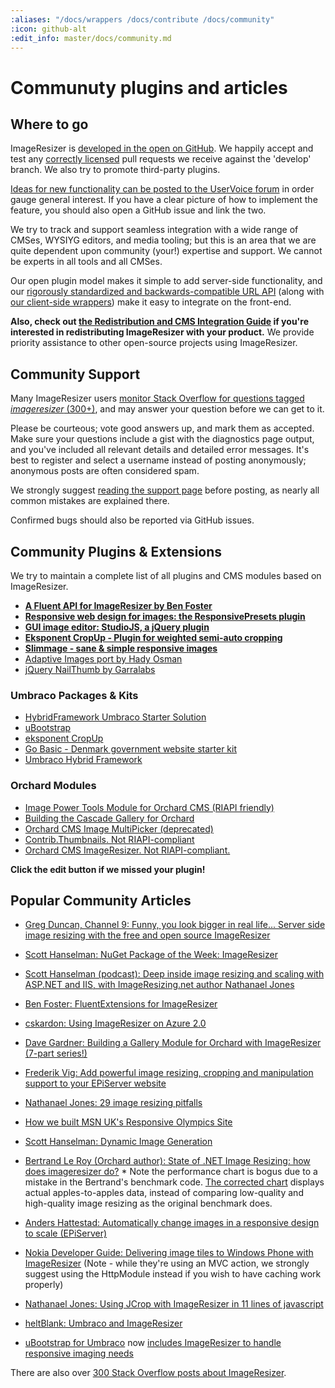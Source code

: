 ```yaml
---
:aliases: "/docs/wrappers /docs/contribute /docs/community"
:icon: github-alt
:edit_info: master/docs/community.md
---
```


# Communuty plugins and articles



## Where to go
ImageResizer is [developed in the open on GitHub](http://github.com/imazen/resizer). We happily accept and test any [correctly licensed](/licenses/contribute) pull requests we receive against the 'develop' branch. We also try to promote third-party plugins.

[Ideas for new functionality can be posted to the UserVoice forum](http://resizer.uservoice.com/forums/108373-image-resizer) in order gauge general interest. If you have a clear picture of how to implement the feature, you should also open a GitHub issue and link the two. 

We try to track and support seamless integration with a wide range of CMSes, WYSIYG editors, and media tooling; but this is an area that we are quite dependent upon community (your!) expertise and support. We cannot be experts in all tools and all CMSes. 

Our open plugin model makes it simple to add server-side functionality, and our [rigorously standardized and backwards-compatible URL API](http://riapi.org) (along with [our client-side wrappers](https://github.com/nathanaeljones/studiojs)) make it easy to integrate on the front-end. 

**Also, check out [the Redistribution and CMS Integration Guide](/docs/redist) if you're interested in redistributing ImageResizer with your product.** We provide priority assistance to other open-source projects using ImageResizer. 
    
## Community Support

Many ImageResizer users [monitor Stack Overflow for questions tagged *imageresizer* (300+)](http://stackoverflow.com/questions/tagged/imageresizer), and may answer your question before we can get to it. 

Please be courteous; vote good answers up, and mark them as accepted. Make sure your questions include a gist with the diagnostics page output, and you've included all relevant details and detailed error messages. It's best to register and select a username instead of posting anonymously; anonymous posts are often considered spam.

We strongly suggest [reading the support page](/support) before posting, as nearly all common mistakes are explained there.

Confirmed bugs should also be reported via GitHub issues. 



## Community Plugins & Extensions

 We try to maintain a complete list of all plugins and CMS modules based on ImageResizer.

 * [**A Fluent API for ImageResizer by Ben Foster**](https://github.com/benfoster/ImageResizer.FluentExtensions)
 * [**Responsive web design for images: the ResponsivePresets plugin**](https://github.com/mindrevolution/ImageResizer-ResponsivePresets)
 * [**GUI image editor: StudioJS, a jQuery plugin**](https://github.com/nathanaeljones/studiojs)
 * [**Eksponent CropUp - Plugin for weighted semi-auto cropping**](http://cropup.codeplex.com/)
 * [**Slimmage - sane &amp; simple responsive images**](https://github.com/imazen/slimmage)
 * [Adaptive Images port by Hady Osman](https://github.com/hadynz/ImageResizer.Plugins.AdaptiveImages)
 * [jQuery NailThumb by Garralabs](http://www.garralab.com/nailthumb-serverside-demo.php)

### Umbraco Packages & Kits

* [HybridFramework Umbraco Starter Solution](https://github.com/jbreuer/Hybrid-Framework-Best-Practices)
* [uBootstrap](http://our.umbraco.org/projects/starter-kits/ubootstrap)
* [eksponent CropUp](http://our.umbraco.org/projects/website-utilities/eksponent-cropup)
* [Go Basic - Denmark government website starter kit](http://gobasic.dk/)
* [Umbraco Hybrid Framework](http://our.umbraco.org/projects/developer-tools/hybrid-framework)

### Orchard Modules
* [Image Power Tools Module for Orchard CMS (RIAPI friendly)](http://imagepowertools.codeplex.com/)
* [Building the Cascade Gallery for Orchard](http://bigsitesdoneright.com/big-blog/orchard-cascade-gallery-tutorial-series)
* [Orchard CMS Image MultiPicker (deprecated)](http://imagemultipicker.codeplex.com/)
* [Contrib.Thumbnails. Not RIAPI-compliant](https://github.com/pnmcosta/orchardcontribthumbnails/)
* [Orchard CMS ImageResizer. Not RIAPI-compliant.](http://orchardimageresizer.codeplex.com/)

**Click the edit button if we missed your plugin!**

   
## Popular Community Articles

* [Greg Duncan, Channel 9: Funny, you look bigger in real life... Server side image resizing with the free and open source ImageResizer](http://channel9.msdn.com/coding4fun/blog/Funny-you-look-bigger-in-real-life-Server-side-image-resizing-with-the-free-and-open-source-ImageRes)
* [Scott Hanselman: NuGet Package of the Week: ImageResizer](http://www.hanselman.com/blog/NuGetPackageOfWeek11ImageResizerEnablesCleanClearImageResizingInASPNET.aspx)
* [Scott Hanselman (podcast): Deep inside image resizing and scaling with ASP.NET and IIS, with ImageResizing.net author Nathanael Jones](http://www.hanselminutes.com/313/deep-inside-image-resizing-and-scaling-with-aspnet-and-iis-with-imageresizingnet-author-na)
* [Ben Foster: FluentExtensions for ImageResizer](https://github.com/benfoster/ImageResizer.FluentExtensions)
* [cskardon: Using ImageResizer on Azure 2.0](http://geekswithblogs.net/cskardon/archive/2013/02/26/imageresizer-azurereader2-and-wellhellip-azure-duh.aspx)
* [Dave Gardner: Building a Gallery Module for Orchard with ImageResizer (7-part series!)](http://bigsitesdoneright.com/big-blog/orchard-cascade-gallery-tutorial-series)
* [Frederik Vig: Add powerful image resizing, cropping and manipulation support to your EPiServer website](http://www.frederikvig.com/2013/01/add-powerful-image-resizing-cropping-and-manipulation-support-to-your-episerver-website/)
* [Nathanael Jones: 29 image resizing pitfalls](http://www.nathanaeljones.com/blog/2009/20-image-resizing-pitfalls)

* [How we built MSN UK's Responsive Olympics Site](http://www.netmagazine.com/features/how-we-built-msn-uks-responsive-olympics-site)
* [Scott Hanselman: Dynamic Image Generation](http://www.hanselman.com/blog/BackToBasicsDynamicImageGenerationASPNETControllersRoutingIHttpHandlersAndRunAllManagedModulesForAllRequests.aspx)
* [Bertrand Le Roy (Orchard author): State of .NET Image Resizing: how does imageresizer do?](http://weblogs.asp.net/bleroy/archive/2011/10/22/state-of-net-image-resizing-how-does-imageresizer-do.aspx) * Note the performance chart is bogus due to a mistake in the Bertrand's benchmark code. [The corrected chart](http://downloads.imageresizing.net/Oct29-2011-comparison.png) displays actual apples-to-apples data, instead of comparing low-quality and high-quality image resizing as the original benchmark does.
* [Anders Hattestad: Automatically change images in a responsive design to scale (EPiServer)](http://world.episerver.com/Blogs/Anders-Hattestad/Dates/2012/8/Automatically-change-images-in-a-responsive-design-to-scale/)
* [Nokia Developer Guide: Delivering image tiles to Windows Phone with ImageResizer](http://www.developer.nokia.com/Community/Wiki/Generating_Live_tiles_for_Windows_Phone_from_Live_Data#ImageResizer) (Note - while they're using an MVC action, we strongly suggest using the HttpModule instead if you wish to have caching work properly)
* [Nathanael Jones: Using JCrop with ImageResizer in 11 lines of javascript](http://nathanaeljones.com/573/combining-jcrop-and-server-side-image-resizing/)
* [heltBlank: Umbraco and ImageResizer](http://heltblank.wordpress.com/2012/02/13/imageresizing-net-and-umbraco-5-jupiter/)
* [uBootstrap for Umbraco](http://our.umbraco.org/projects/starter-kits/ubootstrap) now [includes ImageResizer to handle responsive imaging needs](http://jlusar.es/ubootstrap-fluent-layout)

There are also over [300 Stack Overflow posts about ImageResizer](http://stackoverflow.com/questions/tagged/imageresizer).